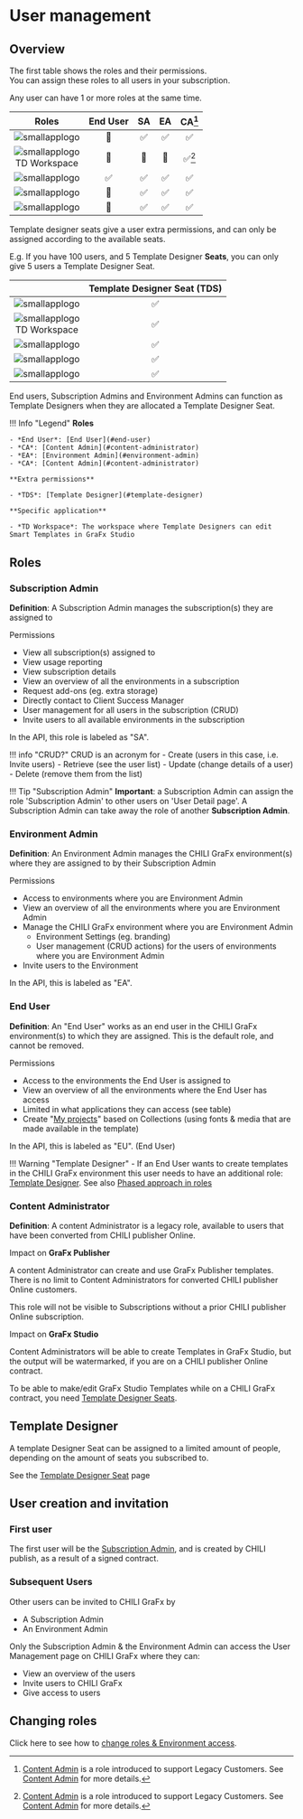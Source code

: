 # User management

## Overview

The first table shows the roles and their permissions.  
You can assign these roles to all users in your subscription.

Any user can have 1 or more roles at the same time.

| Roles | End User | SA | EA | CA[^1] |
|:---:|:---:|:---:|:---:|:---:|
|![smallapplogo](/assets/CHILI_publisher_RGB.svg)| 🚫 | ✅ | ✅ | ✅ |
|![smallapplogo](/assets/CHILI_LOGOS_OK-09.svg)<br/>TD Workspace| 🚫 | 🚫 | 🚫 | ✅[^1]|
|![smallapplogo](/assets/CHILI_LOGOS_OK-09.svg)| ✅ | ✅ | ✅ | ✅ |
|![smallapplogo](/assets/CHILI_LOGOS_OK-07.svg)| 🚫 | ✅ | ✅ | ✅ |
|![smallapplogo](/assets/CHILI_LOGOS_OK-11.svg)| 🚫 | ✅ | ✅ | ✅ |

Template designer seats give a user extra permissions, and can only be assigned according to the available seats.

E.g. If you have 100 users, and 5 Template Designer **Seats**, you can only give 5 users a Template Designer Seat.

|  | Template Designer Seat (TDS) |
|:---:|:---:|
|![smallapplogo](/assets/CHILI_publisher_RGB.svg)| ✅ |
|![smallapplogo](/assets/CHILI_LOGOS_OK-09.svg)<br/>TD Workspace| ✅ |
|![smallapplogo](/assets/CHILI_LOGOS_OK-09.svg)| ✅ |
|![smallapplogo](/assets/CHILI_LOGOS_OK-07.svg)| ✅ |
|![smallapplogo](/assets/CHILI_LOGOS_OK-11.svg)| ✅ |

End users, Subscription Admins and Environment Admins can function as Template Designers when they are allocated a Template Designer Seat.

[^1]: [Content Admin](/CHILI-GraFx/users/roles/#content-administrator) is a role introduced to support Legacy Customers. See [Content Admin](/CHILI-GraFx/users/roles/#content-administrator) for more details.

!!! Info "Legend"
	**Roles**

	- *End User*: [End User](#end-user)
	- *CA*: [Content Admin](#content-administrator)
	- *EA*: [Environment Admin](#environment-admin)
	- *CA*: [Content Admin](#content-administrator)

	**Extra permissions**
	
	- *TDS*: [Template Designer](#template-designer)

	**Specific application**

	- *TD Workspace*: The workspace where Template Designers can edit Smart Templates in GraFx Studio
	
## Roles

### Subscription Admin

**Definition**: A Subscription Admin manages the subscription(s) they are assigned to

Permissions

- View all subscription(s) assigned to
- View usage reporting
- View subscription details
- View an overview of all the environments in a subscription
- Request add-ons (eg. extra storage)
- Directly contact to Client Success Manager
- User management for all users in the subscription (CRUD)
- Invite users to all available environments in the subscription

In the API, this role is labeled as "SA".

!!! info "CRUD?"
	CRUD is an acronym for
	- Create (users in this case, i.e. Invite users)
	- Retrieve (see the user list)
	- Update (change details of a user)
	- Delete (remove them from the list)

!!! Tip "Subscription Admin"
	**Important**: a Subscription Admin can assign the role 'Subscription Admin' to other users on 'User Detail page'.
	A Subscription Admin can take away the role of another **Subscription Admin**.

### Environment Admin

**Definition**: An Environment Admin manages the CHILI GraFx environment(s) where they are assigned to by their Subscription Admin

Permissions

- Access to environments where you are Environment Admin
- View an overview of all the environments where you are Environment Admin
- Manage the CHILI GraFx environment where you are Environment Admin
	- Environment Settings (eg. branding)
	- User management (CRUD actions) for the users of environments where you are Environment Admin
- Invite users to the Environment

In the API, this is labeled as "EA".

### End User

**Definition**: An "End User" works as an end user in the CHILI GraFx environment(s) to which they are assigned. This is the default role, and cannot be removed.

Permissions

- Access to the environments the End User is assigned to
- View an overview of all the environments where the End User has access
- Limited in what applications they can access (see table)
- Create "[My projects](/GraFx-Studio/guides/create-projects/)" based on Collections (using fonts & media that are made available in the template)

In the API, this is labeled as "EU". (End User)

!!! Warning "Template Designer"
	- If an End User wants to create templates in the CHILI GraFx environment this user needs to have an additional role: [Template Designer](#template-designer).
	See also [Phased approach in roles](#overview-of-role-access)

### Content Administrator

**Definition**: A content Administrator is a legacy role, available to users that have been converted from CHILI publisher Online.

Impact on **GraFx Publisher**

A content Administrator can create and use GraFx Publisher templates. There is no  limit to Content Administrators for converted CHILI publisher Online customers.

This role will not be visible to Subscriptions without a prior CHILI publisher Online subscription.

Impact on **GraFx Studio**

Content Administrators will be able to create Templates in GraFx Studio, but the output will be watermarked, if you are on a CHILI publisher Online contract.

To be able to make/edit GraFx Studio Templates while on a CHILI GraFx contract, you need [Template Designer Seats](/CHILI-GraFx/users/roles/#template-designer).

## Template Designer

A template Designer Seat can be assigned to a limited amount of people, depending on the amount of seats you subscribed to.

See the [Template Designer Seat](/CHILI-GraFx/users/template-designer/) page

## User creation and invitation

### First user

The first user will be the [Subscription Admin](/CHILI-GraFx/users/roles/#subscription-admin), and is created by CHILI publish, as a result of a signed contract.

### Subsequent Users

Other users can be invited to CHILI GraFx by

- A Subscription Admin
- An Environment Admin

Only the Subscription Admin & the Environment Admin can access the User Management page on CHILI GraFx where they can:

- View an overview of the users
- Invite users to CHILI GraFx
- Give access to users

## Changing roles

Click here to see how to [change roles & Environment access](/CHILI-GraFx/users/update/).